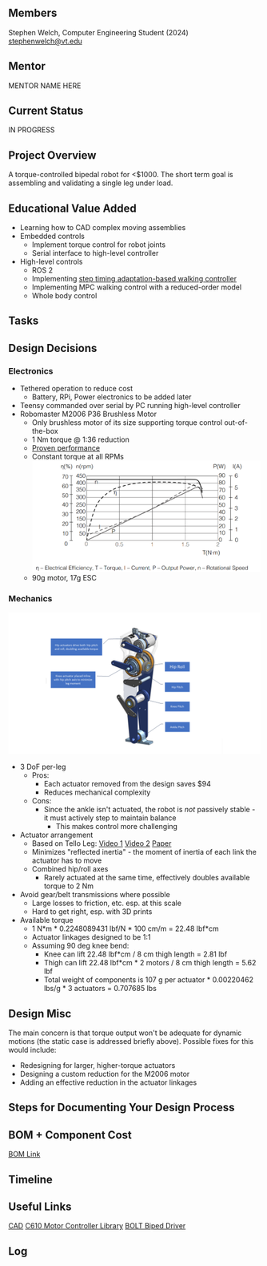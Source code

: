 ## Members
Stephen Welch, Computer Engineering Student (2024)
stephenwelch@vt.edu

## Mentor
MENTOR NAME HERE

## Current Status
IN PROGRESS

## Project Overview

A torque-controlled bipedal robot for <$1000. The short term goal is assembling and validating a single leg under load.

## Educational Value Added

- Learning how to CAD complex moving assemblies
- Embedded controls
    - Implement torque control for robot joints
    - Serial interface to high-level controller
- High-level controls
    - ROS 2
    - Implementing [step timing adaptation-based walking controller](https://ieeexplore.ieee.org/stamp/stamp.jsp?arnumber=9082021)
    - Implementing MPC walking control with a reduced-order model
    - Whole body control

## Tasks

<!-- Your Text Here. You may work with your mentor on this later when they are assigned -->

## Design Decisions

### Electronics
- Tethered operation to reduce cost
    - Battery, RPi, Power electronics to be added later
- Teensy commanded over serial by PC running high-level controller
- Robomaster M2006 P36 Brushless Motor
    - Only brushless motor of its size supporting torque control out-of-the-box
    - 1 Nm torque @ 1:36 reduction
    - [Proven performance](https://www.youtube.com/watch?v=_Sh4kRtmAog)
    - Constant torque at all RPMs
      ![M2006 motor curves](images/m2006_specs.png)
    - 90g motor, 17g ESC

### Mechanics
![labeled diagram of leg](images/arca.png)
- 3 DoF per-leg
    - Pros:
        - Each actuator removed from the design saves $94
        - Reduces mechanical complexity
    - Cons:
        - Since the ankle isn't actuated, the robot is *not* passively stable - it must actively step to maintain balance
            - This makes control more challenging
- Actuator arrangement
    - Based on Tello Leg: [Video 1](https://www.youtube.com/watch?v=62lo04Up2vc) [Video 2](https://www.youtube.com/watch?v=mn8tCtYHzHI&t=1s) [Paper](https://arxiv.org/abs/2203.00644)
    - Minimizes "reflected inertia" - the moment of inertia of each link the actuator has to move
    - Combined hip/roll axes
        - Rarely actuated at the same time, effectively doubles available torque to 2 Nm
- Avoid gear/belt transmissions where possible
    - Large losses to friction, etc. esp. at this scale
    - Hard to get right, esp. with 3D prints
- Available torque
    - 1 N*m * 0.2248089431 lbf/N \* 100 cm/m = 22.48 lbf\*cm
    - Actuator linkages designed to be 1:1
    - Assuming 90 deg knee bend:
        - Knee can lift 22.48 lbf\*cm / 8 cm thigh length = 2.81 lbf
        - Thigh can lift 22.48 lbf\*cm * 2 motors / 8 cm thigh length = 5.62 lbf
        - Total weight of components is 107 g per actuator * 0.00220462 lbs/g * 3 actuators = 0.707685 lbs

## Design Misc

The main concern is that torque output won't be adequate for dynamic motions (the static case is addressed briefly above).
Possible fixes for this would include:
- Redesigning for larger, higher-torque actuators
- Designing a custom reduction for the M2006 motor
- Adding an effective reduction in the actuator linkages

## Steps for Documenting Your Design Process

<!-- Your Text Here. You may work with your mentor on this later when they are assigned -->

## BOM + Component Cost
[BOM Link](https://docs.google.com/spreadsheets/d/1Qe1dRF8I_yPayQ6RHrJmCSCA597qFWhmrA_jtBt1tgA/edit?usp=sharing)

## Timeline

<!-- Your Text Here. You may work with your mentor on this later when they are assigned -->

## Useful Links

[CAD](https://cad.onshape.com/documents/4743a97557c0a80d1585b0a7/w/82680a303504770a7b3fa862)
[C610 Motor Controller Library](https://github.com/stanfordroboticsclub/DJIC610Controller)
[BOLT Biped Driver](https://github.com/open-dynamic-robot-initiative/bolt)

## Log

<!-- Your Text Here. You may work with your mentor on this later when they are assigned -->
